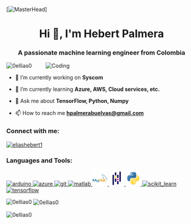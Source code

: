 [![MasterHead](https://tekhdecoded.com/wp-content/uploads/2020/03/word-image-14.png)]

<h1 align="center">Hi 👋, I'm Hebert Palmera</h1>
<h3 align="center">A passionate machine learning engineer from Colombia</h3>

<img align="right" alt="Coding" width="400" src="https://miro.medium.com/max/1400/1*n3TBO5i8hrYAujlhiHoE_w.gif">

<p align="left"> <img src="https://komarev.com/ghpvc/?username=0ellias0&label=Profile%20views&color=0e75b6&style=flat" alt="0ellias0" /> </p>

- 🔭 I’m currently working on **Syscom**

- 🌱 I’m currently learning **Azure, AWS, Cloud services, etc.**

- 💬 Ask me about **TensorFlow, Python, Numpy**

- 📫 How to reach me **hpalmerabuelvas@gmail.com**

<h3 align="left">Connect with me:</h3>
<p align="left">
<a href="https://instagram.com/eliashebert1" target="blank"><img align="center" src="https://raw.githubusercontent.com/rahuldkjain/github-profile-readme-generator/master/src/images/icons/Social/instagram.svg" alt="eliashebert1" height="30" width="40" /></a>
</p>

<h3 align="left">Languages and Tools:</h3>
<p align="left"> <a href="https://www.arduino.cc/" target="_blank" rel="noreferrer"> <img src="https://cdn.worldvectorlogo.com/logos/arduino-1.svg" alt="arduino" width="40" height="40"/> </a> <a href="https://azure.microsoft.com/en-in/" target="_blank" rel="noreferrer"> <img src="https://www.vectorlogo.zone/logos/microsoft_azure/microsoft_azure-icon.svg" alt="azure" width="40" height="40"/> </a> <a href="https://git-scm.com/" target="_blank" rel="noreferrer"> <img src="https://www.vectorlogo.zone/logos/git-scm/git-scm-icon.svg" alt="git" width="40" height="40"/> </a> <a href="https://www.mathworks.com/" target="_blank" rel="noreferrer"> <img src="https://upload.wikimedia.org/wikipedia/commons/2/21/Matlab_Logo.png" alt="matlab" width="40" height="40"/> </a> <a href="https://www.mysql.com/" target="_blank" rel="noreferrer"> <img src="https://raw.githubusercontent.com/devicons/devicon/master/icons/mysql/mysql-original-wordmark.svg" alt="mysql" width="40" height="40"/> </a> <a href="https://pandas.pydata.org/" target="_blank" rel="noreferrer"> <img src="https://raw.githubusercontent.com/devicons/devicon/2ae2a900d2f041da66e950e4d48052658d850630/icons/pandas/pandas-original.svg" alt="pandas" width="40" height="40"/> </a> <a href="https://www.python.org" target="_blank" rel="noreferrer"> <img src="https://raw.githubusercontent.com/devicons/devicon/master/icons/python/python-original.svg" alt="python" width="40" height="40"/> </a> <a href="https://scikit-learn.org/" target="_blank" rel="noreferrer"> <img src="https://upload.wikimedia.org/wikipedia/commons/0/05/Scikit_learn_logo_small.svg" alt="scikit_learn" width="40" height="40"/> </a> <a href="https://www.tensorflow.org" target="_blank" rel="noreferrer"> <img src="https://www.vectorlogo.zone/logos/tensorflow/tensorflow-icon.svg" alt="tensorflow" width="40" height="40"/> </a> </p>

<p><img align="left" src="https://github-readme-stats.vercel.app/api/top-langs?username=0ellias0&show_icons=true&locale=en&layout=compact" alt="0ellias0" /></p>

<p>&nbsp;<img align="center" src="https://github-readme-stats.vercel.app/api?username=0ellias0&show_icons=true&locale=en" alt="0ellias0" /></p>

<p><img align="center" src="https://github-readme-streak-stats.herokuapp.com/?user=0ellias0&" alt="0ellias0" /></p>
